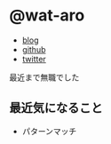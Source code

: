 # @wat-aro

- [blog](http://wat-aro.hatenablog.com/)
- [github](https://github.com/wat-aro)
- [twitter](https://twitter.com/wat_aro)

最近まで無職でした

## 最近気になること

* パターンマッチ
